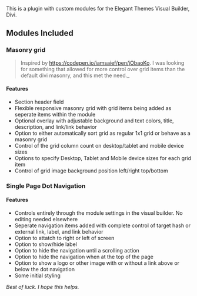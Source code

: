 This is a plugin with custom modules for the Elegant Themes Visual Builder, Divi. 

## Modules Included

### Masonry grid
> Inspired by https://codepen.io/iamsaief/pen/jObaoKo. I was looking for something that allowed for more control over grid items than the default divi masonry, and this met the need._

#### Features
* Section header field
* Flexible responsive masonry grid with grid items being added as seperate items within the module
* Optional overlay with adjustable background and text colors, title, description, and link/link behavior
* Option to either automatically sort grid as regular 1x1 grid or behave as a masonry grid
* Control of the grid column count on desktop/tablet and mobile device sizes
* Options to specify Desktop, Tablet and Mobile device sizes for each grid item
* Control of grid image background position left/right top/bottom


### Single Page Dot Navigation
#### Features
* Controls entirely through the module settings in the visual builder. No editing needed elsewhere
* Seperate navigation items added with complete control of target hash or external link, label, and link behavior
* Option to attatch to right or left of screen
* Option to show/hide label
* Option to hide the navigation until a scrolling action
* Option to hide the navigation when at the top of the page
* Option to show a logo or other image with or without a link above or below the dot navigation
* Some initial styling

_Best of luck. I hope this helps._

